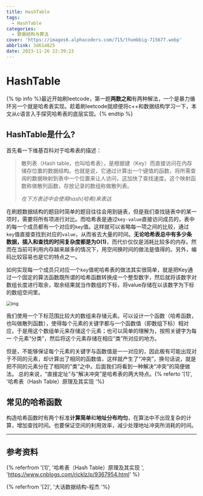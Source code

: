 ```yaml
---
title: HashTable
tags:
  - HashTable
categories: 
  - 数据结构与算法
cover: 'https://images6.alphacoders.com/715/thumbbig-715677.webp'
abbrlink: 3d614825
date: 2023-11-26 22:39:23
---
```


# HashTable

{% tip info %}最近开始刷leetcode，第一题**两数之和**有两种解法，一个是暴力循环另一个就是哈希表实现。趁着刷leetcode就顺便将c++和数据结构学习一下，本文从c语言入手探究哈希表的底层实现。{% endtip %}

## HashTable是什么?

首先看一下维基百科对于哈希表的描述：

> 散列表（Hash table，也叫哈希表），是根据键（Key）而直接访问在内存储存位置的数据结构。也就是说，它通过计算出一个键值的函数，将所需查询的数据映射到表中一个位置来让人访问，这加快了查找速度。这个映射函数称做散列函数，存放记录的数组称做散列表。
>
> *在下方表述中会使用hash(哈希)来表达*

在刷题数据结构的题目时简单的题目往往会用到链表，但是我们查找链表中的某一项时，需要将所有项进行对比。而哈希表是通过`key-value`直接访问成员的，表中的每一个成员都有一个对应的`key`值。这样就可以省略每一项之间的比较，通过`key`值直接查找到对应的`value`，从而省去大量的时间。**无论哈希表总中有多少条数据，插入和查找的时间复杂度都是为O(1)**，而代价仅仅是消耗比较多的内存。然而在当前可利用内存越来越多的情况下，用空间换时间的做法是值得的。另外，编码比较容易也是它的特点之一。

如何实现每一个成员只对应一个`key`值呢哈希表的做法其实很简单，就是把Key通过一个固定的算法函数既所谓的哈希函数转换成一个整型数字，然后就将该数字对数组长度进行取余，取余结果就当作数组的下标，将value存储在以该数字为下标的数组空间里。

<img src="http://img.dpool.love/202401091532529.webp" alt="img" style="zoom: 80%;" />

我们使用一个下标范围比较大的数组来存储元素。可以设计一个函数（哈希函数， 也叫做散列函数），使得每个元素的关键字都与一个函数值（即数组下标）相对应，于是用这个数组单元来存储这个元素；也可以简单的理解为，按照关键字为每一 个元素“分类”，然后将这个元素存储在相应“类”所对应的地方。

但是，不能够保证每个元素的关键字与函数值是一一对应的，因此极有可能出现对于不同的元素，却计算出了相同的函数值，这样就产生了“冲突”，换句话说，就是把不同的元素分在了相同的“类”之中。后面我们将看到一种解决“冲突”的简便做法。 总的来说，“直接定址”与“解决冲突”是哈希表的两大特点。{% referto '[1]',  '哈希表（Hash Table）原理及其实现 '%}

## 常见的哈希函数

构造哈希函数时有两个标准**计算简单**和**地址分布均匀**，在算法中不出现复杂的计算，增加查找时间。也要保证空间的利用效率，减少处理地址冲突所消耗的时间。















---

## 参考资料

{% referfrom '[1]', '哈希表（Hash Table）原理及其实现 ', 'https://www.cnblogs.com/ricklz/p/9367954.html' %}

{% referfrom '[2]', '大话数据结构-程杰 '%}
